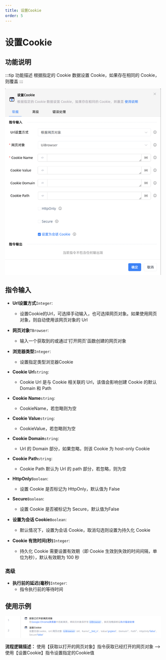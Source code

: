 ```yaml
---
title: 设置Cookie
order: 5
---
```


# 设置Cookie

## 功能说明

:::tip 功能描述
根据指定的 Cookie 数据设置 Cookie，如果存在相同的 Cookie，则覆盖
:::

![设置Cookie](../../../assets/设置Cookie_command.png)

## 指令输入

- **Url设置方式**`Integer`: 
    - 设置Cookie的Url，可选择手动输入，也可选择网页对象。如果使用网页对象，则自动使用该网页对象的 Url

- **网页对象**`TBrowser`: 
    - 输入一个获取到的或通过'打开网页'函数创建的网页对象

- **浏览器类型**`Integer`: 
    - 设置指定类型浏览器Cookie

- **Cookie Url**`string`: 
    - Cookie Url 是与 Cookie 相关联的 Url，该值会影响创建 Cookie 的默认 Domain 和 Path

- **Cookie Name**`string`: 
    - CookieName，若忽略则为空

- **Cookie Value**`string`: 
    - CookieValue，若忽略则为空

- **Cookie Domain**`string`: 
    - Url 的 Domain 部分，如果忽略，则该 Cookie 为 host-only Cookie

- **Cookie Path**`string`: 
    - Cookie Path 默认为 Url 的 path 部分，若忽略，则为空

- **HttpOnly**`Boolean`: 
    - 设置 Cookie 是否标记为 HttpOnly，默认值为 False

- **Secure**`Boolean`: 
    - 设置 Cookie 是否被标记为 Secure，默认值为False

- **设置为会话 Cookie**`Boolean`: 
    - 默认情况下，设置为会话 Cookie，取消勾选则设置为持久化 Cookie

- **Cookie 有效时间(秒)**`Integer`: 
    - 持久化 Cookie 需要设置有效期（即 Cookie 生效到失效的时间间隔，单位为秒），默认有效期为 100 秒


### 高级

- **执行前的延迟(毫秒)**`Integer`: 
    - 指令执行前的等待时间


## 使用示例

![设置Cookie](../../../assets/设置Cookie_demo.png)

**流程逻辑描述：** 使用【获取以打开的网页对象】指令获取已经打开的网页对象 --> 使用【设置Cookie】指令设置指定的Cookie值

